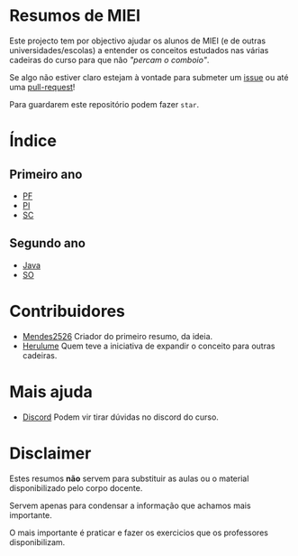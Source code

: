 # Resumos de MIEI
Este projecto tem por objectivo ajudar os alunos de MIEI (e de outras universidades/escolas) a entender os conceitos
 estudados nas várias cadeiras do curso para que não *"percam o comboio"*.

Se algo não estiver claro estejam à vontade para submeter um [issue](https://github.com/Mendess2526/ResumosMIEI/issues)
 ou até uma [pull-request](https://github.com/Mendess2526/ResumosMIEI/pulls)!

Para guardarem este repositório podem fazer `star`.

# Índice

## Primeiro ano
 * [PF](PF-Haskell/README.md)
 * [PI](PI-C/README.md)
 * [SC](SC/README.md)

## Segundo ano
  * [Java](POO-Java/README.md)
  * [SO](SO/README.md)

# Contribuidores

 * [Mendes2526](https://github.com/Mendess2526)
    Criador do primeiro resumo, da ideia.
 * [Herulume](https://github.com/herulume)
    Quem teve a iniciativa de expandir o conceito para outras cadeiras.

# Mais ajuda

 * [Discord](https://discord.gg/m3kVwYM)
    Podem vir tirar dúvidas no discord do curso.

# Disclaimer

Estes resumos **não** servem para substituir as aulas ou o material disponibilizado pelo
corpo docente.

Servem apenas para condensar a informação que achamos mais importante.

O mais importante é praticar e fazer os exercicios que os professores disponibilizam.
